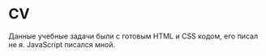 # CV
Данные учебные задачи были с готовым HTML и CSS кодом, его писал не я.
JavaScript писался мной.

